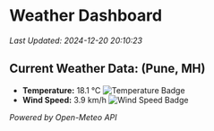 
# Weather Dashboard

_Last Updated: 2024-12-20 20:10:23_

## Current Weather Data: (Pune, MH)
- **Temperature:** 18.1 °C ![Temperature Badge](https://img.shields.io/badge/Temperature-Low%20Temp-blue)
- **Wind Speed:** 3.9 km/h ![Wind Speed Badge](https://img.shields.io/badge/Wind%20Speed-Low%20Wind-blue)

*Powered by Open-Meteo API*
